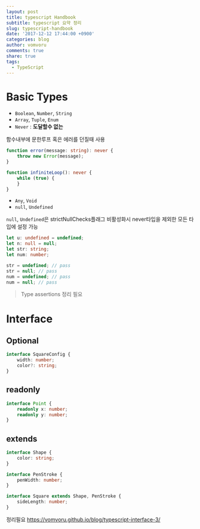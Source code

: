 ```yaml
---
layout: post
title: typescript Handbook
subtitle: typescript 요약 정리
slug: typescript-handbook
date: '2017-12-12 17:44:00 +0900'
categories: blog
author: vomvoru
comments: true
share: true
tags:
  - TypeScript
---
```


# Basic Types
- `Boolean`, `Number`, `String`
- `Array`, `Tuple`, `Enum`
- `Never` : **도달할수 없는**

함수내부에 문한루프 혹은 에러를 던질때 사용

```ts
function error(message: string): never {
    throw new Error(message);
}

function infiniteLoop(): never {
    while (true) {
    }
}
```

- `Any`, `Void`
- `null`, `Undefined`

`null`, `Undefined`은 strictNullChecks플래그 비활성화시 never타입을 제외한 모든 타입에 설정 가능

```ts
let u: undefined = undefined;
let n: null = null;
let str: string;
let num: number;

str = undefined; // pass
str = null; // pass
num = undefined; // pass
num = null; // pass
```

> Type assertions 정리 필요


# Interface

## Optional
```ts
interface SquareConfig {
    width: number;
    color?: string;
}
```

## readonly
```ts
interface Point {
    readonly x: number;
    readonly y: number;
}

```

## extends
```ts
interface Shape {
    color: string;
}

interface PenStroke {
    penWidth: number;
}

interface Square extends Shape, PenStroke {
    sideLength: number;
}
```

정리필요
https://vomvoru.github.io/blog/typescript-interface-3/

